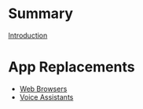 # Summary

[Introduction](README.md)

# App Replacements
- [Web Browsers](./browsers.md)
- [Voice Assistants](./voice-assistants.md)
